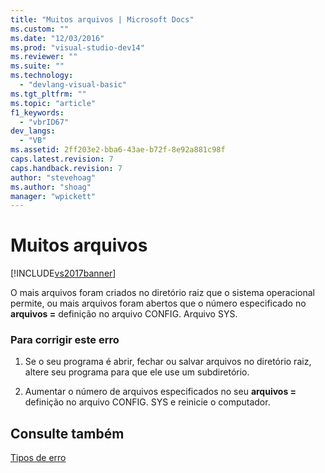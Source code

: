 ```yaml
---
title: "Muitos arquivos | Microsoft Docs"
ms.custom: ""
ms.date: "12/03/2016"
ms.prod: "visual-studio-dev14"
ms.reviewer: ""
ms.suite: ""
ms.technology: 
  - "devlang-visual-basic"
ms.tgt_pltfrm: ""
ms.topic: "article"
f1_keywords: 
  - "vbrID67"
dev_langs: 
  - "VB"
ms.assetid: 2ff203e2-bba6-43ae-b72f-8e92a881c98f
caps.latest.revision: 7
caps.handback.revision: 7
author: "stevehoag"
ms.author: "shoag"
manager: "wpickett"
---
```

# Muitos arquivos
[!INCLUDE[vs2017banner](../../../csharp/includes/vs2017banner.md)]

O mais arquivos foram criados no diretório raiz que o sistema operacional permite, ou mais arquivos foram abertos que o número especificado no **arquivos \=** definição no arquivo CONFIG. Arquivo SYS.  
  
### Para corrigir este erro  
  
1.  Se o seu programa é abrir, fechar ou salvar arquivos no diretório raiz, altere seu programa para que ele use um subdiretório.  
  
2.  Aumentar o número de arquivos especificados no seu **arquivos \=** definição no arquivo CONFIG. SYS e reinicie o computador.  
  
## Consulte também  
 [Tipos de erro](../../../visual-basic/programming-guide/language-features/error-types.md)